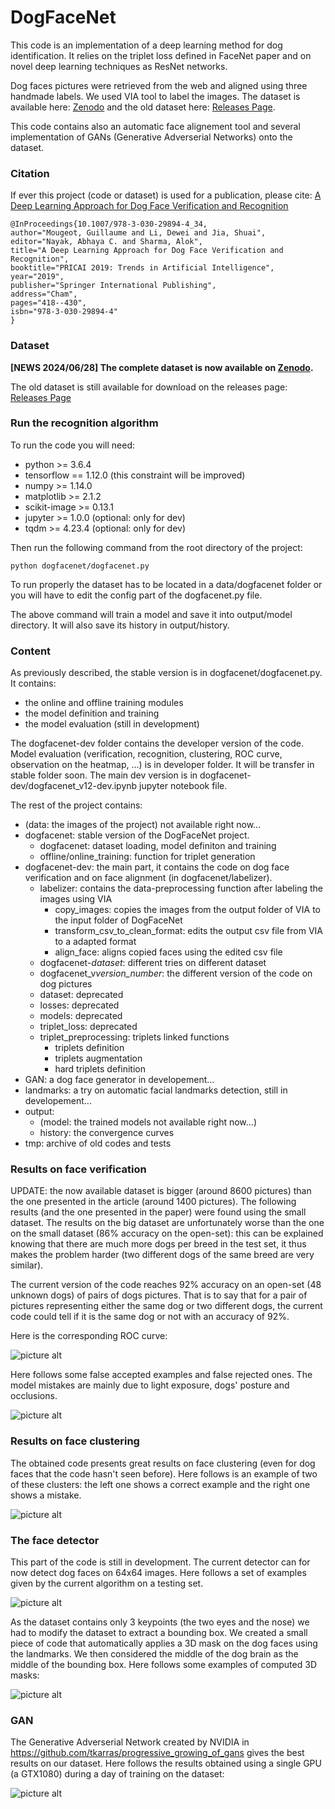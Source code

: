 # DogFaceNet

This code is an implementation of a deep learning method for dog identification. It relies on the triplet loss defined in FaceNet paper and on novel deep learning techniques as ResNet networks.

Dog faces pictures were retrieved from the web and aligned using three handmade labels. We used VIA tool to label the images. The dataset is available here: [Zenodo](https://zenodo.org/records/12578449) and the old dataset here: [Releases Page](https://github.com/GuillaumeMougeot/DogFaceNet/releases/).

This code contains also an automatic face alignement tool and several implementation of GANs (Generative Adverserial Networks) onto the dataset.

### Citation

If ever this project (code or dataset) is used for a publication, please cite: [A Deep Learning Approach for Dog Face Verification and Recognition](https://link.springer.com/chapter/10.1007/978-3-030-29894-4_34)
```
@InProceedings{10.1007/978-3-030-29894-4_34,
author="Mougeot, Guillaume and Li, Dewei and Jia, Shuai",
editor="Nayak, Abhaya C. and Sharma, Alok",
title="A Deep Learning Approach for Dog Face Verification and Recognition",
booktitle="PRICAI 2019: Trends in Artificial Intelligence",
year="2019",
publisher="Springer International Publishing",
address="Cham",
pages="418--430",
isbn="978-3-030-29894-4"
}
```

### Dataset

**[NEWS 2024/06/28] The complete dataset is now available on [Zenodo](https://zenodo.org/records/12578449).**

The old dataset is still available for download on the releases page: [Releases Page](https://github.com/GuillaumeMougeot/DogFaceNet/releases/)

### Run the recognition algorithm

To run the code you will need:
* python >= 3.6.4
* tensorflow == 1.12.0 (this constraint will be improved)
* numpy >= 1.14.0
* matplotlib >= 2.1.2
* scikit-image >= 0.13.1
* jupyter >= 1.0.0 (optional: only for dev)
* tqdm >= 4.23.4 (optional: only for dev)

Then run the following command from the root directory of the project:

    python dogfacenet/dogfacenet.py

To run properly the dataset has to be located in a data/dogfacenet folder or you will have to edit the config part of the dogfacenet.py file.

The above command will train a model and save it into output/model directory. It will also save its history in output/history.

### Content

As previously described, the stable version is in dogfacenet/dogfacenet.py. It contains:

* the online and offline training modules
* the model definition and training
* the model evaluation (still in development)

The dogfacenet-dev folder contains the developer version of the code. Model evaluation (verification, recognition, clustering, ROC curve, observation on the heatmap, ...) is in developer folder. It will be transfer in stable folder soon. The main dev version is in dogfacenet-dev/dogfacenet_v12-dev.ipynb jupyter notebook file.

The rest of the project contains:

* (data: the images of the project) not available right now...
* dogfacenet: stable version of the DogFaceNet project.
    * dogfacenet: dataset loading, model definiton and training
    * offline/online_training: function for triplet generation
* dogfacenet-dev: the main part, it contains the code on dog face verification and on face alignment (in dogfacenet/labelizer).
    * labelizer: contains the data-preprocessing function after labeling the images using VIA
        * copy_images: copies the images from the output folder of VIA to the input folder of DogFaceNet
        * transform_csv_to_clean_format: edits the output csv file from VIA to a adapted format
        * align_face: aligns copied faces using the edited csv file
    * dogfacenet-*dataset*: different tries on different dataset 
    * dogfacenet_v*version_number*: the different version of the code on dog pictures
    * dataset: deprecated
    * losses: deprecated
    * models: deprecated
    * triplet_loss: deprecated
    * triplet_preprocessing: triplets linked functions
        * triplets definition
        * triplets augmentation
        * hard triplets definition
* GAN: a dog face generator in developement...
* landmarks: a try on automatic facial landmarks detection, still in developement...
* output:
    * (model: the trained models not available right now...)
    * history: the convergence curves
* tmp: archive of old codes and tests

### Results on face verification

UPDATE: the now available dataset is bigger (around 8600 pictures) than the one presented in the article (around 1400 pictures). The following results (and the one presented in the paper) were found using the small dataset. The results on the big dataset are unfortunately worse than the one on the small dataset (86% accuracy on the open-set): this can be explained knowing that there are much more dogs per breed in the test set, it thus makes the problem harder (two different dogs of the same breed are very similar).

The current version of the code reaches 92% accuracy on an open-set (48 unknown dogs) of pairs of dogs pictures. That is to say that for a pair of pictures representing either the same dog or two different dogs, the current code could tell if it is the same dog or not with an accuracy of 92%.

Here is the corresponding ROC curve:

![picture alt](https://github.com/GuillaumeMougeot/DogFaceNet/blob/master/images/roc.png)

Here follows some false accepted examples and false rejected ones. The model mistakes are mainly due to light exposure, dogs' posture and occlusions.

![picture alt](https://github.com/GuillaumeMougeot/DogFaceNet/blob/master/images/fa_fr.png)

### Results on face clustering

The obtained code presents great results on face clustering (even for dog faces that the code hasn't seen before).
Here follows is an example of two of these clusters: the left one shows a correct example and the right one shows a mistake.

![picture alt](https://github.com/GuillaumeMougeot/DogFaceNet/blob/master/images/clustering.png)

### The face detector

This part of the code is still in development. The current detector can for now detect dog faces on 64x64 images. Here follows a set of examples given by the current algorithm on a testing set.

![picture alt](https://github.com/GuillaumeMougeot/DogFaceNet/blob/master/images/detector.png)

As the dataset contains only 3 keypoints (the two eyes and the nose) we had to modify the dataset to extract a bounding box. We created a small piece of code that automatically applies a 3D mask on the dog faces using the landmarks. We then considered the middle of the dog brain as the middle of the bounding box. Here follows some examples of computed 3D masks:

![picture alt](https://github.com/GuillaumeMougeot/DogFaceNet/blob/master/images/mask.png)

### GAN

The Generative Adverserial Network created by NVIDIA in https://github.com/tkarras/progressive_growing_of_gans gives the best results on our dataset. Here follows the results obtained using a single GPU (a GTX1080) during a day of training on the dataset:

![picture alt](https://github.com/GuillaumeMougeot/DogFaceNet/blob/master/images/gan.png)
